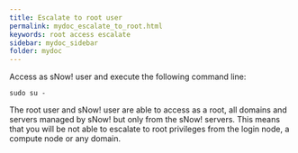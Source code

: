```yaml
---
title: Escalate to root user
permalink: mydoc_escalate_to_root.html
keywords: root access escalate
sidebar: mydoc_sidebar
folder: mydoc
---
```


Access as sNow! user and execute the following command line:

```
sudo su -
```

The root user and sNow! user are able to access as a root, all domains and servers managed by sNow! but only from the sNow! servers. This means that you will be not able to escalate to root privileges from the login node, a compute node or any domain.

